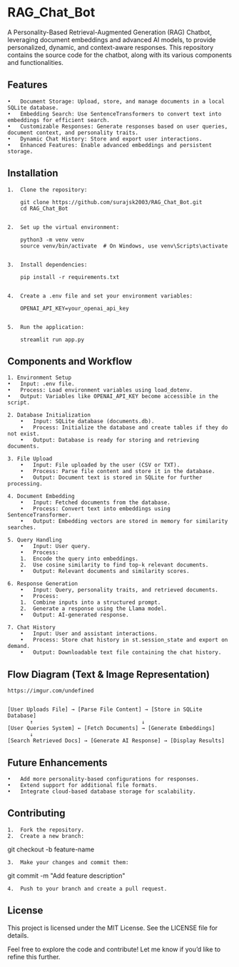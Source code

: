 # RAG_Chat_Bot

A Personality-Based Retrieval-Augmented Generation (RAG) Chatbot, leveraging document embeddings and advanced AI models, to provide personalized, dynamic, and context-aware responses. This repository contains the source code for the chatbot, along with its various components and functionalities.


## Features
	•	Document Storage: Upload, store, and manage documents in a local SQLite database.
	•	Embedding Search: Use SentenceTransformers to convert text into embeddings for efficient search.
	•	Customizable Responses: Generate responses based on user queries, document context, and personality traits.
	•	Dynamic Chat History: Store and export user interactions.
	•	Enhanced Features: Enable advanced embeddings and persistent storage.

## Installation
	1.	Clone the repository:

		git clone https://github.com/surajsk2003/RAG_Chat_Bot.git
		cd RAG_Chat_Bot


	2.	Set up the virtual environment:

		python3 -m venv venv
		source venv/bin/activate  # On Windows, use venv\Scripts\activate


	3.	Install dependencies:

		pip install -r requirements.txt


	4.	Create a .env file and set your environment variables:

		OPENAI_API_KEY=your_openai_api_key


	5.	Run the application:

		streamlit run app.py

## Components and Workflow

	1. Environment Setup
	•	Input: .env file.
	•	Process: Load environment variables using load_dotenv.
	•	Output: Variables like OPENAI_API_KEY become accessible in the script.

	2. Database Initialization
		•	Input: SQLite database (documents.db).
		•	Process: Initialize the database and create tables if they do not exist.
		•	Output: Database is ready for storing and retrieving documents.
	
	3. File Upload
		•	Input: File uploaded by the user (CSV or TXT).
		•	Process: Parse file content and store it in the database.
		•	Output: Document text is stored in SQLite for further processing.
	
	4. Document Embedding
		•	Input: Fetched documents from the database.
		•	Process: Convert text into embeddings using SentenceTransformer.
		•	Output: Embedding vectors are stored in memory for similarity searches.
	
	5. Query Handling
		•	Input: User query.
		•	Process:
		1.	Encode the query into embeddings.
		2.	Use cosine similarity to find top-k relevant documents.
		•	Output: Relevant documents and similarity scores.
	
	6. Response Generation
		•	Input: Query, personality traits, and retrieved documents.
		•	Process:
		1.	Combine inputs into a structured prompt.
		2.	Generate a response using the Llama model.
		•	Output: AI-generated response.
	
	7. Chat History
		•	Input: User and assistant interactions.
		•	Process: Store chat history in st.session_state and export on demand.
		•	Output: Downloadable text file containing the chat history.

## Flow Diagram (Text & Image Representation)
	https://imgur.com/undefined


	[User Uploads File] → [Parse File Content] → [Store in SQLite Database]
	       ↑                                  ↓
	[User Queries System] ← [Fetch Documents] → [Generate Embeddings]
	       ↓
	[Search Retrieved Docs] → [Generate AI Response] → [Display Results]

## Future Enhancements
	•	Add more personality-based configurations for responses.
	•	Extend support for additional file formats.
	•	Integrate cloud-based database storage for scalability.

## Contributing
	1.	Fork the repository.
	2.	Create a new branch:

git checkout -b feature-name


	3.	Make your changes and commit them:

git commit -m "Add feature description"


	4.	Push to your branch and create a pull request.

## License

This project is licensed under the MIT License. See the LICENSE file for details.

Feel free to explore the code and contribute! Let me know if you’d like to refine this further.
